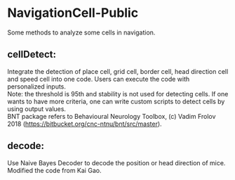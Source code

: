 # NavigationCell-Public
Some methods to analyze some cells in navigation.

## cellDetect:
Integrate the detection of place cell, grid cell, border cell, head direction cell and speed cell into one code. Users can execute the code with personalized inputs.  
Note: the threshold is 95th and stability is not used for detecting cells. If one wants to have more criteria, one can write custom scripts to detect cells by using output values.  
BNT package refers to Behavioural Neurology Toolbox, (c) Vadim Frolov 2018 (https://bitbucket.org/cnc-ntnu/bnt/src/master).

## decode:
Use Naive Bayes Decoder to decode the position or head direction of mice. Modified the code from Kai Gao.
